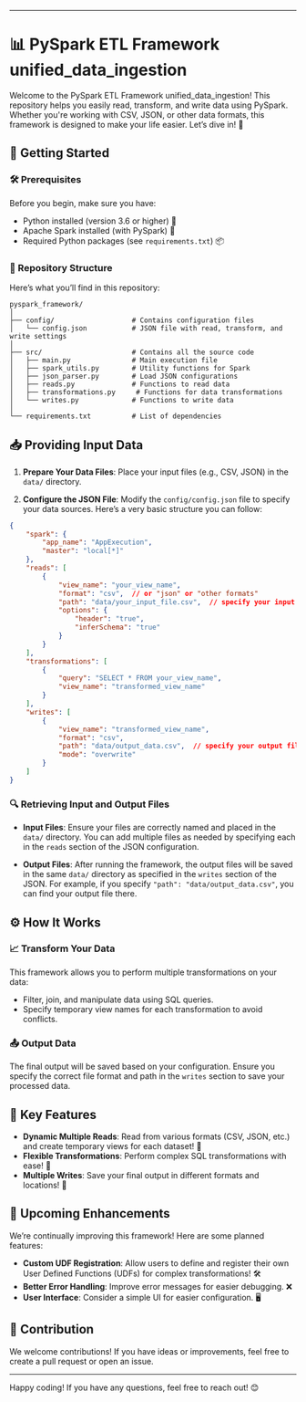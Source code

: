 
---
# 📊 PySpark ETL Framework unified_data_ingestion


Welcome to the PySpark ETL Framework unified_data_ingestion! This repository helps you easily read, transform, and write data using PySpark. Whether you're working with CSV, JSON, or other data formats, this framework is designed to make your life easier. Let’s dive in! 🚀

## 📁 Getting Started

### 🛠️ Prerequisites

Before you begin, make sure you have:

- Python installed (version 3.6 or higher) 🐍
- Apache Spark installed (with PySpark) 🌟
- Required Python packages (see `requirements.txt`) 📦

### 📂 Repository Structure

Here’s what you’ll find in this repository:

```
pyspark_framework/
│
├── config/                   # Contains configuration files
│   └── config.json           # JSON file with read, transform, and write settings
│
├── src/                      # Contains all the source code
│   ├── main.py               # Main execution file
│   ├── spark_utils.py        # Utility functions for Spark
│   ├── json_parser.py        # Load JSON configurations
│   ├── reads.py              # Functions to read data
│   ├── transformations.py     # Functions for data transformations
│   └── writes.py             # Functions to write data
│
└── requirements.txt          # List of dependencies
```

## 📥 Providing Input Data

1. **Prepare Your Data Files**: Place your input files (e.g., CSV, JSON) in the `data/` directory. 

2. **Configure the JSON File**: Modify the `config/config.json` file to specify your data sources. Here’s a very basic structure you can follow:

```json
{
    "spark": {
        "app_name": "AppExecution",
        "master": "local[*]"
    },
    "reads": [
        {
            "view_name": "your_view_name",
            "format": "csv",  // or "json" or "other formats"
            "path": "data/your_input_file.csv",  // specify your input file here
            "options": {
                "header": "true",
                "inferSchema": "true"
            }
        }
    ],
    "transformations": [
        {
            "query": "SELECT * FROM your_view_name",
            "view_name": "transformed_view_name"
        }
    ],
    "writes": [
        {
            "view_name": "transformed_view_name",
            "format": "csv",
            "path": "data/output_data.csv",  // specify your output file here
            "mode": "overwrite"
        }
    ]
}
```

### 🔍 Retrieving Input and Output Files

- **Input Files**: Ensure your files are correctly named and placed in the `data/` directory. You can add multiple files as needed by specifying each in the `reads` section of the JSON configuration.

- **Output Files**: After running the framework, the output files will be saved in the same `data/` directory as specified in the `writes` section of the JSON. For example, if you specify `"path": "data/output_data.csv"`, you can find your output file there.

## ⚙️ How It Works

### 📈 Transform Your Data

This framework allows you to perform multiple transformations on your data:

- Filter, join, and manipulate data using SQL queries.
- Specify temporary view names for each transformation to avoid conflicts.

### 📤 Output Data

The final output will be saved based on your configuration. Ensure you specify the correct file format and path in the `writes` section to save your processed data.

## 🌟 Key Features

- **Dynamic Multiple Reads**: Read from various formats (CSV, JSON, etc.) and create temporary views for each dataset! 🎉
- **Flexible Transformations**: Perform complex SQL transformations with ease! 🔄
- **Multiple Writes**: Save your final output in different formats and locations! 💾

## 🚧 Upcoming Enhancements

We’re continually improving this framework! Here are some planned features:

- **Custom UDF Registration**: Allow users to define and register their own User Defined Functions (UDFs) for complex transformations! 🛠️
- **Better Error Handling**: Improve error messages for easier debugging. ❌
- **User Interface**: Consider a simple UI for easier configuration. 🖥️

## 🤝 Contribution

We welcome contributions! If you have ideas or improvements, feel free to create a pull request or open an issue.

---

Happy coding! If you have any questions, feel free to reach out! 😊